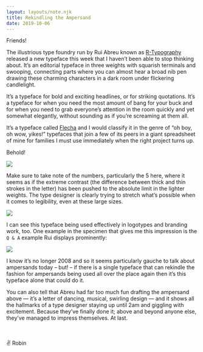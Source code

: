 ```yaml
---
layout: layouts/note.njk
title: Rekindling the Ampersand
date: 2019-10-06
---
```


Friends!

The illustrious type foundry run by Rui Abreu known as [R-Typography](http://r-typography.com/) released a new typeface this week that I haven’t been able to stop thinking about. It’s an editorial typeface in three weights with squarish terminals and swooping, connecting parts where you can almost hear a broad nib pen drawing these charming characters in a dark room under flickering candlelight.

It’s a typeface for bold and exciting headlines, or for striking quotations. It’s a typeface for when you need the most amount of bang for your buck and for when you need to grab everyone’s attention in the room quickly and yet somewhat elegantly, without sounding as if you’re screaming at them all.

It’s a typeface called [Flecha](http://new.r-typography.com/31_flecha/) and I would classify it in the genre of “oh boy, oh wow, yikes!” typefaces that join a few of its peers in a giant spreadsheet of mine for families I must use immediately when the right project turns up.

Behold!

![](https://buttondown.s3.us-west-2.amazonaws.com/images/c775e349-374b-4634-9f79-4174d5debb00.png)

Make sure to take note of the numbers, particularly the 5 here, where it seems as if the extreme contrast (the difference between thick and thin strokes in the letter) has been pushed to the absolute limit in the lighter weights. The type designer is clearly trying to stretch what’s possible when it comes to legibility, even at these large sizes.

![](https://buttondown.s3.us-west-2.amazonaws.com/images/1c20a1a5-e2bd-4660-9cc1-b4d185bf0a0c.png)

I can see this typeface being used effectively in logotypes and branding work, too. One example in the specimen that gives me this impression is the `Q & A` example Rui displays prominently:

![](https://buttondown.s3.us-west-2.amazonaws.com/images/698bbd42-56b1-4c49-9aea-d9ec666584d9.png)

I know it’s no longer 2008 and so it seems particularly gauche to talk about ampersands today – but! – if there is a single typeface that can rekindle the fashion for ampersands being used all over the place again then it’s this typeface alone that could do it.

You can also tell that Abreu had far too much fun drafting the ampersand above — it’s a letter of dancing, musical, swirling design — and it shows all the hallmarks of a type designer staying up until 2am and giggling with excitement. Because they’ve finally done it; above and beyond anyone else, they’ve managed to impress themselves. At last.

<br />
<br />
✌️ Robin
